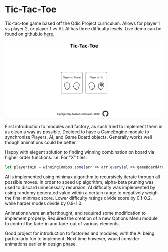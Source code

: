 # Tic-Tac-Toe
Tic-tac-toe game based off the Odic Project curriculum. Allows for player 1 vs player 2, or player 1 vs AI. AI has three difficulty levels. Live demo can be found on github.io [here](https://sasountorossian.github.io/Tic-Tac-Toe/).

![Tic-tac-toe demonstration](Tic-tac-toe.gif)

First introduction to modules and factory, as such tried to implement them in as clean a way as possible. Decided to have a GameEngine module to synchronize Players, AI, and Game Board objects.
Generally works well though animations could be better.

Happy with elegent solution to finding winning combination on board via higher order functions. I.e. For "X" tiles: 

```javascript
let player1Win = winningCombos.some(arr => arr.every(el => gameBoardArray[el] == "X")) 
```

AI is implemented using minimax algorithm to recursively iterate through all possible moves. In order to speed up algorithm, alpha-beta pruning was used to discard unnecessary recursion.
AI difficulty was implemented by using randomy generated value within a certain range to negatively weigh the final minimax score. Lower difficulty ratings divide score by 0.1-0.2, while
harder modes divide by 0.9-1.0.

Animations were an afterthought, and required some modification to implement properly. Required the creation of a new Options Menu module to control the fade-in and fade-out of various elements.

Good project for introduction to factories and modules, with the AI being particularly fun to implement. Next time however, would consider animations earlier in design phase.
